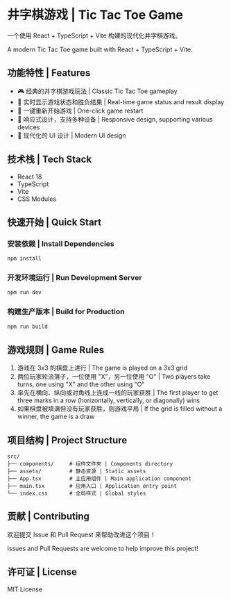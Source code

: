 # 井字棋游戏 | Tic Tac Toe Game

一个使用 React + TypeScript + Vite 构建的现代化井字棋游戏。

A modern Tic Tac Toe game built with React + TypeScript + Vite.

## 功能特性 | Features

- 🎮 经典的井字棋游戏玩法 | Classic Tic Tac Toe gameplay
- 🎯 实时显示游戏状态和胜负结果 | Real-time game status and result display
- 🔄 一键重新开始游戏 | One-click game restart
- 📱 响应式设计，支持多种设备 | Responsive design, supporting various devices
- 🎨 现代化的 UI 设计 | Modern UI design

## 技术栈 | Tech Stack

- React 18
- TypeScript
- Vite
- CSS Modules

## 快速开始 | Quick Start

### 安装依赖 | Install Dependencies

```bash
npm install
```

### 开发环境运行 | Run Development Server

```bash
npm run dev
```

### 构建生产版本 | Build for Production

```bash
npm run build
```

## 游戏规则 | Game Rules

1. 游戏在 3x3 的棋盘上进行 | The game is played on a 3x3 grid
2. 两位玩家轮流落子，一位使用 "X"，另一位使用 "O" | Two players take turns, one using "X" and the other using "O"
3. 率先在横向、纵向或对角线上连成一线的玩家获胜 | The first player to get three marks in a row (horizontally, vertically, or diagonally) wins
4. 如果棋盘被填满但没有玩家获胜，则游戏平局 | If the grid is filled without a winner, the game is a draw

## 项目结构 | Project Structure

```
src/
├── components/     # 组件文件夹 | Components directory
├── assets/         # 静态资源 | Static assets
├── App.tsx         # 主应用组件 | Main application component
├── main.tsx        # 应用入口 | Application entry point
└── index.css       # 全局样式 | Global styles
```

## 贡献 | Contributing

欢迎提交 Issue 和 Pull Request 来帮助改进这个项目！

Issues and Pull Requests are welcome to help improve this project!

## 许可证 | License

MIT License
